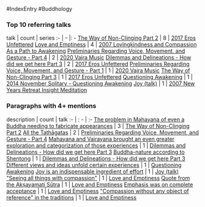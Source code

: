 #IndexEntry #Buddhology

### Top 10 referring talks
talk | count | series
:- | - |: -
<a data-href="The Way of Non-Clinging Part 2" href="The+Way+of+Non-Clinging+Part+2" class="internal-link">The Way of Non-Clinging Part 2</a> | 8 | <a data-href="2017 Eros Unfettered" href="2017+Eros+Unfettered" class="internal-link">2017 Eros Unfettered</a>
<a data-href="Love and Emptiness" href="Love+and+Emptiness" class="internal-link">Love and Emptiness</a> | 4 | <a data-href="2007 Lovingkindness and Compassion As a Path to Awakening" href="2007+Lovingkindness+and+Compassion+As+a+Path+to+Awakening" class="internal-link">2007 Lovingkindness and Compassion As a Path to Awakening</a>
<a data-href="Preliminaries Regarding Voice, Movement, and Gesture - Part 4" href="Preliminaries+Regarding+Voice%2C+Movement%2C+and+Gesture+-+Part+4" class="internal-link">Preliminaries Regarding Voice, Movement, and Gesture - Part 4</a> | 2 | <a data-href="2020 Vajra Music" href="2020+Vajra+Music" class="internal-link">2020 Vajra Music</a>
<a data-href="Dilemmas and Delineations - How did we get here Part 3" href="Dilemmas+and+Delineations+-+How+did+we+get+here+Part+3" class="internal-link">Dilemmas and Delineations - How did we get here Part 3</a> | 2 | <a data-href="2017 Eros Unfettered" href="2017+Eros+Unfettered" class="internal-link">2017 Eros Unfettered</a>
<a data-href="Preliminaries Regarding Voice, Movement, and Gesture - Part 1" href="Preliminaries+Regarding+Voice%2C+Movement%2C+and+Gesture+-+Part+1" class="internal-link">Preliminaries Regarding Voice, Movement, and Gesture - Part 1</a> | 1 | <a data-href="2020 Vajra Music" href="2020+Vajra+Music" class="internal-link">2020 Vajra Music</a>
<a data-href="The Way of Non-Clinging Part 3" href="The+Way+of+Non-Clinging+Part+3" class="internal-link">The Way of Non-Clinging Part 3</a> | 1 | <a data-href="2017 Eros Unfettered" href="2017+Eros+Unfettered" class="internal-link">2017 Eros Unfettered</a>
<a data-href="Questioning Awakening" href="Questioning+Awakening" class="internal-link">Questioning Awakening</a> | 1 | <a data-href="2014 November Solitary - Questioning Awakening" href="2014+November+Solitary+-+Questioning+Awakening" class="internal-link">2014 November Solitary - Questioning Awakening</a>
<a data-href="Joy (talk)" href="Joy+%28talk%29" class="internal-link">Joy (talk)</a> | 1 | <a data-href="2007 New Years Retreat Insight Meditation" href="2007+New+Years+Retreat+Insight+Meditation" class="internal-link">2007 New Years Retreat Insight Meditation</a>

### Paragraphs with 4+ mentions
description | count | talk
:- | : - | :-
<a aria-label-position="top" aria-label="The Way of Non-Clinging Part 2 > The problem in Mahayana of even a Buddha needing to fabricate appearances" data-href="The Way of Non-Clinging Part 2#The problem in Mahayana of even a Buddha needing to fabricate appearances" href="The+Way+of+Non-Clinging+Part+2#The+problem+in+Mahayana+of+even+a+Buddha+needing+to+fabricate+appearances" class="internal-link">The problem in Mahayana of even a Buddha needing to fabricate appearances</a> | 3 | <a data-href="The Way of Non-Clinging Part 2" href="The+Way+of+Non-Clinging+Part+2" class="internal-link">The Way of Non-Clinging Part 2</a>
<a aria-label-position="top" aria-label="Preliminaries Regarding Voice, Movement, and Gesture - Part 4 > All the Tathāgatas" data-href="Preliminaries Regarding Voice, Movement, and Gesture - Part 4#All the Tathāgatas" href="Preliminaries+Regarding+Voice%2C+Movement%2C+and+Gesture+-+Part+4#All+the+Tath%C4%81gatas" class="internal-link">All the Tathāgatas</a> | 2 | <a data-href="Preliminaries Regarding Voice, Movement, and Gesture - Part 4" href="Preliminaries+Regarding+Voice%2C+Movement%2C+and+Gesture+-+Part+4" class="internal-link">Preliminaries Regarding Voice, Movement, and Gesture - Part 4</a>
<a aria-label-position="top" aria-label="Dilemmas and Delineations - How did we get here Part 3 > Mahayana and Vajrayana brought an even greater exploration and categorization of those experiences" data-href="Dilemmas and Delineations - How did we get here Part 3#Mahayana and Vajrayana brought an even greater exploration and categorization of those experiences" href="Dilemmas+and+Delineations+-+How+did+we+get+here+Part+3#Mahayana+and+Vajrayana+brought+an+even+greater+exploration+and+categorization+of+those+experiences" class="internal-link">Mahayana and Vajrayana brought an even greater exploration and categorization of those experiences</a> | 1 | <a data-href="Dilemmas and Delineations - How did we get here Part 3" href="Dilemmas+and+Delineations+-+How+did+we+get+here+Part+3" class="internal-link">Dilemmas and Delineations - How did we get here Part 3</a>
<a aria-label-position="top" aria-label="Dilemmas and Delineations - How did we get here Part 3 > Buddha-nature according to Shentong" data-href="Dilemmas and Delineations - How did we get here Part 3#Buddha-nature according to Shentong" href="Dilemmas+and+Delineations+-+How+did+we+get+here+Part+3#Buddha-nature+according+to+Shentong" class="internal-link">Buddha-nature according to Shentong</a> | 1 | <a data-href="Dilemmas and Delineations - How did we get here Part 3" href="Dilemmas+and+Delineations+-+How+did+we+get+here+Part+3" class="internal-link">Dilemmas and Delineations - How did we get here Part 3</a>
<a aria-label-position="top" aria-label="Questioning Awakening > Different views and ideas unfold certain experiences" data-href="Questioning Awakening#Different views and ideas unfold certain experiences" href="Questioning+Awakening#Different+views+and+ideas+unfold+certain+experiences" class="internal-link">Different views and ideas unfold certain experiences</a> | 1 | <a data-href="Questioning Awakening" href="Questioning+Awakening" class="internal-link">Questioning Awakening</a>
<a aria-label-position="top" aria-label="Joy (talk) > Joy is an indispensable ingredient of effort" data-href="Joy (talk)#Joy is an indispensable ingredient of effort" href="Joy+%28talk%29#Joy+is+an+indispensable+ingredient+of+effort" class="internal-link">Joy is an indispensable ingredient of effort</a> | 1 | <a data-href="Joy (talk)" href="Joy+%28talk%29" class="internal-link">Joy (talk)</a>
<a aria-label-position="top" aria-label="Love and Emptiness > Seeing all things with compassion" data-href="Love and Emptiness#Seeing all things with compassion" href="Love+and+Emptiness#%22Seeing+all+things+with+compassion%22" class="internal-link">&quot;Seeing all things with compassion&quot;</a> | 1 | <a data-href="Love and Emptiness" href="Love+and+Emptiness" class="internal-link">Love and Emptiness</a>
<a aria-label-position="top" aria-label="Love and Emptiness > Quote from the Akṣayamati Sūtra" data-href="Love and Emptiness#Quote from the Akṣayamati Sūtra" href="Love+and+Emptiness#Quote+from+the+Ak%E1%B9%A3ayamati+S%C5%ABtra" class="internal-link">Quote from the Akṣayamati Sūtra</a> | 1 | <a data-href="Love and Emptiness" href="Love+and+Emptiness" class="internal-link">Love and Emptiness</a>
<a aria-label-position="top" aria-label="Love and Emptiness > Emphasis was on complete acceptance" data-href="Love and Emptiness#Emphasis was on complete acceptance" href="Love+and+Emptiness#Emphasis+was+on+complete+acceptance" class="internal-link">Emphasis was on complete acceptance</a> | 1 | <a data-href="Love and Emptiness" href="Love+and+Emptiness" class="internal-link">Love and Emptiness</a>
<a aria-label-position="top" aria-label="Love and Emptiness > Compassion without any object of reference in the traditions" data-href="Love and Emptiness#Compassion without any object of reference in the traditions" href="Love+and+Emptiness#%22Compassion+without+any+object+of+reference%22+in+the+traditions" class="internal-link">&quot;Compassion without any object of reference&quot; in the traditions</a> | 1 | <a data-href="Love and Emptiness" href="Love+and+Emptiness" class="internal-link">Love and Emptiness</a>

